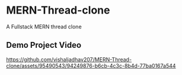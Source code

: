 # MERN-Thread-clone
A Fullstack MERN thread clone
## Demo Project Video
https://github.com/vishaljadhav207/MERN-Thread-clone/assets/95490543/94249876-b6cb-4c3c-8b4d-77ba0167a544
